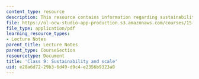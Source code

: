 ```yaml
---
content_type: resource
description: This resource contains information regarding sustainability and scale.
file: https://ol-ocw-studio-app-production.s3.amazonaws.com/courses/15-232-business-model-innovation-global-health-in-frontier-markets-fall-2013/e28a6d7229b36d49d9c4e2356b9323a0_MIT15_232F13_Class9.pdf
file_type: application/pdf
learning_resource_types:
- Lecture Notes
parent_title: Lecture Notes
parent_type: CourseSection
resourcetype: Document
title: 'Class 9: Sustainability and scale'
uid: e28a6d72-29b3-6d49-d9c4-e2356b9323a0
---
```


